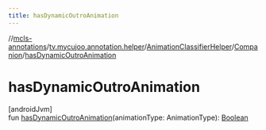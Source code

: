 ```yaml
---
title: hasDynamicOutroAnimation
---
```

//[mcls-annotations](../../../../index.html)/[tv.mycujoo.annotation.helper](../../index.html)/[AnimationClassifierHelper](../index.html)/[Companion](index.html)/[hasDynamicOutroAnimation](has-dynamic-outro-animation.html)



# hasDynamicOutroAnimation



[androidJvm]\
fun [hasDynamicOutroAnimation](has-dynamic-outro-animation.html)(animationType: AnimationType): [Boolean](https://kotlinlang.org/api/latest/jvm/stdlib/kotlin/-boolean/index.html)




